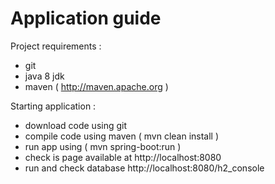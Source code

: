 # Application guide

Project requirements :
- git
- java 8 jdk
- maven ( http://maven.apache.org )

Starting application :
- download code using git
- compile code using maven ( mvn clean install )
- run app using ( mvn spring-boot:run )
- check is page available at http://localhost:8080
- run and check database http://localhost:8080/h2_console